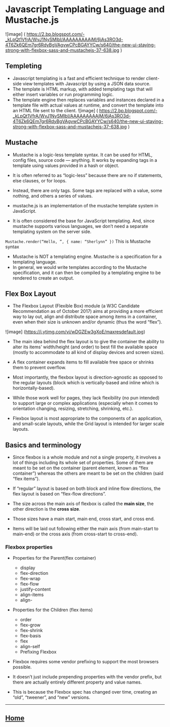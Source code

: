 # Javascript Templating Language and  Mustache.js 
![image] ( https://2.bp.blogspot.com/-_kLpQt1VfrA/WvJ1NySMlbI/AAAAAAAAAjM/6jAs3RO3d-4T6Zk6QEm7gr6RdyBgVAgvwCPcBGAYYCw/s640/the-new-ui-staying-strong-with-flexbox-sass-and-mustachejs-37-638.jpg )
## Templeting
* Javascript templating is a fast and efficient technique to render client-side view templates with Javascript by using a JSON data source. 
* The template is HTML markup, with added templating tags that will either insert variables or run programming logic.
* The template engine then replaces variables and instances declared in a template file with actual values at runtime, and convert the template into an HTML file sent to the client.
![image] ( https://2.bp.blogspot.com/-_kLpQt1VfrA/WvJ1NySMlbI/AAAAAAAAAjM/6jAs3RO3d-4T6Zk6QEm7gr6RdyBgVAgvwCPcBGAYYCw/s640/the-new-ui-staying-strong-with-flexbox-sass-and-mustachejs-37-638.jpg )

## Mustache
* Mustache is a logic-less template syntax. It can be used for HTML, config files, source code — anything. It works by expanding tags in a template using values provided in a hash or object.

* It is often referred to as “logic-less” because there are no if statements, else clauses, or for loops. 
* Instead, there are only tags. Some tags are replaced with a value, some nothing, and others a series of values.
* mustache.js is an implementation of the mustache template system in JavaScript.
*  It is often considered the base for JavaScript templating. And, since mustache supports various languages, we don’t need a separate templating system on the server side.

`Mustache.render(“Hello, ”, { name: “Sherlynn” })` This is Mustache syntax

* Mustache is NOT a templating engine. Mustache is a specification for a templating language. 
* In general, we would write templates according to the Mustache specification, and it can then be compiled by a templating engine to be rendered to create an output.

## Flex Box Layout
* The Flexbox Layout (Flexible Box) module (a W3C Candidate Recommendation as of October 2017) aims at providing a more efficient way to lay out, align and distribute space among items in a container, even when their size is unknown and/or dynamic (thus the word “flex”).

![image] (https://i.ytimg.com/vi/wDGZEw3gXoE/maxresdefault.jpg)

* The main idea behind the flex layout is to give the container the ability to alter its items’ width/height (and order) to best fill the available space (mostly to accommodate to all kind of display devices and screen sizes).
* A flex container expands items to fill available free space or shrinks them to prevent overflow.

* Most importantly, the flexbox layout is direction-agnostic as opposed to the regular layouts (block which is vertically-based and inline which is horizontally-based). 
* While those work well for pages, they lack flexibility (no pun intended) to support large or complex applications (especially when it comes to orientation changing, resizing, stretching, shrinking, etc.).

* Flexbox layout is most appropriate to the components of an application, and small-scale layouts, while the Grid layout is intended for larger scale layouts.

## Basics and terminology
* Since flexbox is a whole module and not a single property, it involves a lot of things including its whole set of properties. Some of them are meant to be set on the container (parent element, known as “flex container”) whereas the others are meant to be set on the children (said “flex items”).

* If “regular” layout is based on both block and inline flow directions, the flex layout is based on “flex-flow directions”.

* The size across the main axis of flexbox is called the **main size**, the other direction is the **cross size**.
* Those sizes have a main start, main end, cross start, and cross end.
* Items will be laid out following either the main axis (from main-start to main-end) or the cross axis (from cross-start to cross-end).

### Flexbox properties
* Properties for the Parent(flex container)
  - display
  - flex-direction
  - flex-wrap
  - flex-flow
  - justify-content
  - align-items
  - align-

* Properties for the Children (flex items)
  - order
  - flex-grow
  - flex-shrink
  - flex-basis
  - flex
  - align-self
  - Prefixing Flexbox
* Flexbox requires some vendor prefixing to support the most browsers possible. 
* It doesn’t just include prepending properties with the vendor prefix, but there are actually entirely different property and value names.
* This is because the Flexbox spec has changed over time, creating an “old”, “tweener”, and “new” versions.

*****************************************************************

## [ Home ](https://reem-alqurm.github.io/ReadingNotes/)
